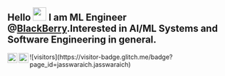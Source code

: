 ## Hello <img src="https://media.giphy.com/media/hvRJCLFzcasrR4ia7z/giphy.gif" width="30px"> I am ML Engineer @[BlackBerry](https://www.blackberry.com/us/en).Interested in AI/ML Systems and Software Engineering in general.
<a href="https://www.linkedin.com/in/iamjaspreet/">
  <img align="left" alt="Jaspreet's LinkedIN" width="22px" src="https://raw.githubusercontent.com/peterthehan/peterthehan/master/assets/linkedin.svg"/>
</a>
<a href="https://twitter.com/TheJassWaraich">
  <img align="left" alt="Jaspreet's Twitter" width="22px" src="https://raw.githubusercontent.com/peterthehan/peterthehan/master/assets/twitter.svg"/>
</a>
![visitors](https://visitor-badge.glitch.me/badge?page_id=jasswaraich.jasswaraich)
<!---
jasswaraich/jasswaraich is a ✨ special ✨ repository because its `README.md` (this file) appears on your GitHub profile.
You can click the Preview link to take a look at your changes.
--->
